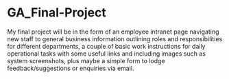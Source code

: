 # GA_Final-Project
My final project will be in the form of an employee intranet page navigating new staff to general business information outlining roles and responsibilities for different departments, a couple of basic work instructions for daily operational tasks with some useful links and including images such as system screenshots, plus maybe a simple form to lodge feedback/suggestions or enquiries via email.
